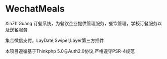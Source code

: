 # WechatMeals

XinZhiGuang 订餐系统，为餐饮企业提供管理服务，餐饮管理，学校订餐服务以及送餐服务.

集合微信支付，LayDate,Swiper,Layer第三方插件

本项目遵循基于Thinkphp 5.0与Auth2.0协议,严格遵守PSR-4规范
